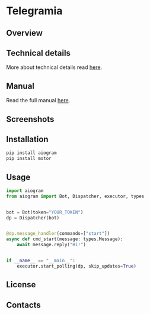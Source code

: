 # Telegramia

## Overview

## Technical details

More about technical details read [here](technical.md).

## Manual

Read the full manual [here](manual.md).

## Screenshots

## Installation

```bash
pip install aiogram
pip install motor
```

## Usage

```python
import aiogram
from aiogram import Bot, Dispatcher, executor, types


bot = Bot(token="YOUR_TOKEN")
dp = Dispatcher(bot)


@dp.message_handler(commands=["start"])
async def cmd_start(message: types.Message):
    await message.reply("Hi!")


if __name__ == "__main__":
    executor.start_polling(dp, skip_updates=True)
```

## License

## Contacts
